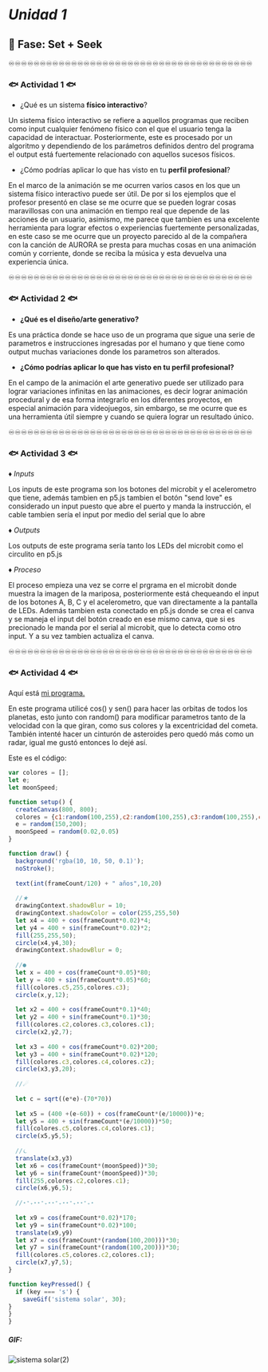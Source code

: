 # _Unidad 1_

## 🔎 Fase: Set + Seek

♾️♾️♾️♾️♾️♾️♾️♾️♾️♾️♾️♾️♾️♾️♾️♾️♾️♾️♾️♾️♾️♾️♾️♾️♾️♾️♾️♾️♾️♾️♾️♾️♾️♾️♾️♾️♾️♾️♾️

### 🐟 Actividad 1 🐟

- ¿Qué es un sistema __físico interactivo__?

Un sistema físico interactivo se refiere a aquellos programas que reciben como input cualquier fenómeno físico con el que el usuario tenga la capacidad de interactuar. Posteriormente, este es procesado por un algoritmo y dependiendo de los parámetros definidos dentro del programa el output está fuertemente relacionado con aquellos sucesos físicos.

- ¿Cómo podrías aplicar lo que has visto en tu __perfil profesional__?

En el marco de la animación se me ocurren varios casos en los que un sistema físico interactivo puede ser útil. De por si los ejemplos que el profesor presentó en clase se me ocurre que se pueden lograr cosas maravillosas con una animación en tiempo real que depende de las acciones de un usuario, asimismo, me parece que tambien es una excelente herramienta para lograr efectos o experiencias fuertemente personalizadas, en este caso se me ocurre que un proyecto parecido al de la compañera con la canción de AURORA se presta para muchas cosas en una animación común y corriente, donde se reciba la música y esta devuelva una experiencia única.

♾️♾️♾️♾️♾️♾️♾️♾️♾️♾️♾️♾️♾️♾️♾️♾️♾️♾️♾️♾️♾️♾️♾️♾️♾️♾️♾️♾️♾️♾️♾️♾️♾️♾️♾️♾️♾️♾️♾️

### 🐟 Actividad 2 🐟

- __¿Qué es el diseño/arte generativo?__

Es una práctica donde se hace uso de un programa que sigue una serie de parametros e instrucciones ingresadas por el humano y que tiene como output muchas variaciones donde los parametros son alterados.

- __¿Cómo podrías aplicar lo que has visto en tu perfil profesional?__

En el campo de la animación el arte generativo puede ser utilizado para lograr variaciones infinitas en las animaciones, es decir lograr animación procedural y de esa forma integrarlo en los diferentes proyectos, en especial animación para videojuegos, sin embargo, se me ocurre que es una herramienta útil siempre y cuando se quiera lograr un resultado único.

♾️♾️♾️♾️♾️♾️♾️♾️♾️♾️♾️♾️♾️♾️♾️♾️♾️♾️♾️♾️♾️♾️♾️♾️♾️♾️♾️♾️♾️♾️♾️♾️♾️♾️♾️♾️♾️♾️♾️

### 🐟 Actividad 3 🐟

♦︎ _Inputs_

Los inputs de este programa son los botones del microbit y el acelerometro que tiene, además tambien en p5.js tambien el botón "send love" es considerado un input puesto que abre el puerto y manda la instrucción, el cable tambien sería el input por medio del serial que lo abre

♦︎ _Outputs_

Los outputs de este programa sería tanto los LEDs del microbit como el circulito en p5.js

♦︎ _Proceso_

El proceso empieza una vez se corre el prgrama en el microbit donde muestra la imagen de la mariposa, posteriormente está chequeando el input de los botones A, B, C y el acelerometro, que van directamente a la pantalla de LEDs.
Además tambien esta conectado en p5.js donde se crea el canva y se maneja el input del botón creado en ese mismo canva, que si es precionado le manda por el serial al microbit, que lo detecta como otro input. Y a su vez tambien actualiza el canva.

♾️♾️♾️♾️♾️♾️♾️♾️♾️♾️♾️♾️♾️♾️♾️♾️♾️♾️♾️♾️♾️♾️♾️♾️♾️♾️♾️♾️♾️♾️♾️♾️♾️♾️♾️♾️♾️♾️♾️

### 🐟 Actividad 4 🐟

Aquí está [mi programa.](https://editor.p5js.org/Valencia33/sketches/hzRt0JF7i)

En este programa utilicé cos() y sen() para hacer las orbitas de todos los planetas, esto junto con random() para modificar parametros tanto de la velocidad con la que giran, como sus colores y la excentricidad del cometa. También intenté hacer un cinturón de asteroides pero quedó más como un radar, igual me gustó entonces lo dejé así.

Este es el código:
```javascript
var colores = [];
let e;
let moonSpeed;

function setup() {
  createCanvas(800, 800);
  colores = {c1:random(100,255),c2:random(100,255),c3:random(100,255),c4:random(50,255),c5:random(10,200)}
  e = random(150,200);
  moonSpeed = random(0.02,0.05)
}

function draw() {
  background('rgba(10, 10, 50, 0.1)');
  noStroke();
  
  text(int(frameCount/120) + " años",10,20)
  
  //★
  drawingContext.shadowBlur = 10;
  drawingContext.shadowColor = color(255,255,50)
  let x4 = 400 + cos(frameCount*0.02)*4;
  let y4 = 400 + sin(frameCount*0.02)*2;
  fill(255,255,50);
  circle(x4,y4,30);
  drawingContext.shadowBlur = 0;
  
  //●
  let x = 400 + cos(frameCount*0.05)*80;
  let y = 400 + sin(frameCount*0.05)*60;
  fill(colores.c5,255,colores.c3);
  circle(x,y,12);
  
  let x2 = 400 + cos(frameCount*0.1)*40;
  let y2 = 400 + sin(frameCount*0.1)*30;
  fill(colores.c2,colores.c3,colores.c1);
  circle(x2,y2,7);
  
  let x3 = 400 + cos(frameCount*0.02)*200;
  let y3 = 400 + sin(frameCount*0.02)*120;  
  fill(colores.c3,colores.c4,colores.c2);
  circle(x3,y3,20);
  
  //☄
  
  let c = sqrt((e*e)-(70*70))
  
  let x5 = (400 +(e-60)) + cos(frameCount*(e/10000))*e;
  let y5 = 400 + sin(frameCount*(e/10000))*50;  
  fill(colores.c5,colores.c4,colores.c1);
  circle(x5,y5,5);
  
  //⏾
  translate(x3,y3)
  let x6 = cos(frameCount*(moonSpeed))*30;
  let y6 = sin(frameCount*(moonSpeed))*30;  
  fill(255,colores.c2,colores.c1);
  circle(x6,y6,5);
  
  //⋆⁺₊⋆⋆⁺₊⋆⋆⁺₊⋆⋆⁺₊⋆⋆⁺₊⋆
  
  let x9 = cos(frameCount*0.02)*170;
  let y9 = sin(frameCount*0.02)*100;  
  translate(x9,y9)
  let x7 = cos(frameCount*(random(100,200)))*30;
  let y7 = sin(frameCount*(random(100,200)))*30;  
  fill(colores.c5,colores.c2,colores.c1);
  circle(x7,y7,5);
}

function keyPressed() {
  if (key === 's') {
    saveGif('sistema solar', 30);
}
}
}
```
##### __GIF:__

![sistema solar(2)](https://github.com/user-attachments/assets/f02e66c9-bc0e-47e4-a4bc-47851ee186cd)



